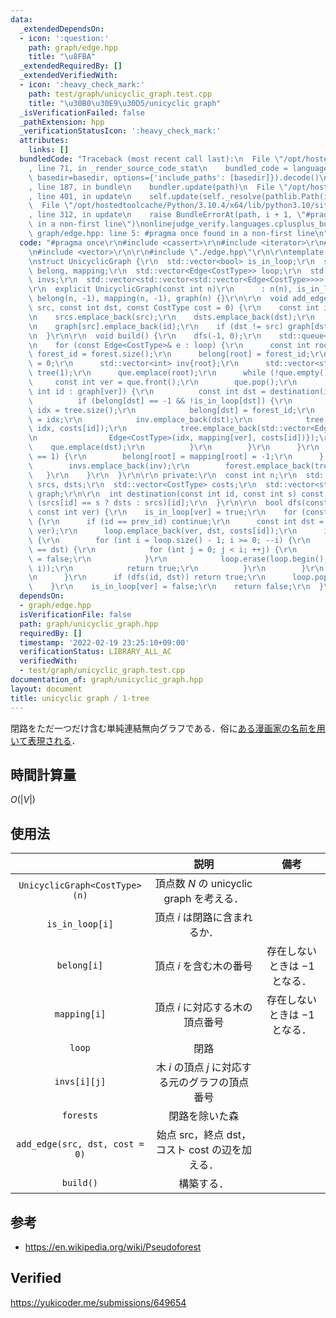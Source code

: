 ```yaml
---
data:
  _extendedDependsOn:
  - icon: ':question:'
    path: graph/edge.hpp
    title: "\u8FBA"
  _extendedRequiredBy: []
  _extendedVerifiedWith:
  - icon: ':heavy_check_mark:'
    path: test/graph/unicyclic_graph.test.cpp
    title: "\u30B0\u30E9\u30D5/unicyclic graph"
  _isVerificationFailed: false
  _pathExtension: hpp
  _verificationStatusIcon: ':heavy_check_mark:'
  attributes:
    links: []
  bundledCode: "Traceback (most recent call last):\n  File \"/opt/hostedtoolcache/Python/3.10.4/x64/lib/python3.10/site-packages/onlinejudge_verify/documentation/build.py\"\
    , line 71, in _render_source_code_stat\n    bundled_code = language.bundle(stat.path,\
    \ basedir=basedir, options={'include_paths': [basedir]}).decode()\n  File \"/opt/hostedtoolcache/Python/3.10.4/x64/lib/python3.10/site-packages/onlinejudge_verify/languages/cplusplus.py\"\
    , line 187, in bundle\n    bundler.update(path)\n  File \"/opt/hostedtoolcache/Python/3.10.4/x64/lib/python3.10/site-packages/onlinejudge_verify/languages/cplusplus_bundle.py\"\
    , line 401, in update\n    self.update(self._resolve(pathlib.Path(included), included_from=path))\n\
    \  File \"/opt/hostedtoolcache/Python/3.10.4/x64/lib/python3.10/site-packages/onlinejudge_verify/languages/cplusplus_bundle.py\"\
    , line 312, in update\n    raise BundleErrorAt(path, i + 1, \"#pragma once found\
    \ in a non-first line\")\nonlinejudge_verify.languages.cplusplus_bundle.BundleErrorAt:\
    \ graph/edge.hpp: line 5: #pragma once found in a non-first line\n"
  code: "#pragma once\r\n#include <cassert>\r\n#include <iterator>\r\n#include <queue>\r\
    \n#include <vector>\r\n\r\n#include \"./edge.hpp\"\r\n\r\ntemplate <typename CostType>\r\
    \nstruct UnicyclicGraph {\r\n  std::vector<bool> is_in_loop;\r\n  std::vector<int>\
    \ belong, mapping;\r\n  std::vector<Edge<CostType>> loop;\r\n  std::vector<std::vector<int>>\
    \ invs;\r\n  std::vector<std::vector<std::vector<Edge<CostType>>>> forest;\r\n\
    \r\n  explicit UnicyclicGraph(const int n)\r\n      : n(n), is_in_loop(n, false),\
    \ belong(n, -1), mapping(n, -1), graph(n) {}\r\n\r\n  void add_edge(const int\
    \ src, const int dst, const CostType cost = 0) {\r\n    const int id = srcs.size();\r\
    \n    srcs.emplace_back(src);\r\n    dsts.emplace_back(dst);\r\n    costs.emplace_back(cost);\r\
    \n    graph[src].emplace_back(id);\r\n    if (dst != src) graph[dst].emplace_back(id);\r\
    \n  }\r\n\r\n  void build() {\r\n    dfs(-1, 0);\r\n    std::queue<int> que;\r\
    \n    for (const Edge<CostType>& e : loop) {\r\n      const int root = e.src,\
    \ forest_id = forest.size();\r\n      belong[root] = forest_id;\r\n      mapping[root]\
    \ = 0;\r\n      std::vector<int> inv{root};\r\n      std::vector<std::vector<Edge<CostType>>>\
    \ tree(1);\r\n      que.emplace(root);\r\n      while (!que.empty()) {\r\n   \
    \     const int ver = que.front();\r\n        que.pop();\r\n        for (const\
    \ int id : graph[ver]) {\r\n          const int dst = destination(id, ver);\r\n\
    \          if (belong[dst] == -1 && !is_in_loop[dst]) {\r\n            const int\
    \ idx = tree.size();\r\n            belong[dst] = forest_id;\r\n            mapping[dst]\
    \ = idx;\r\n            inv.emplace_back(dst);\r\n            tree[mapping[ver]].emplace_back(mapping[ver],\
    \ idx, costs[id]);\r\n            tree.emplace_back(std::vector<Edge<CostType>>{\r\
    \n                Edge<CostType>(idx, mapping[ver], costs[id])});\r\n        \
    \    que.emplace(dst);\r\n          }\r\n        }\r\n      }\r\n      if (inv.size()\
    \ == 1) {\r\n        belong[root] = mapping[root] = -1;\r\n      } else {\r\n\
    \        invs.emplace_back(inv);\r\n        forest.emplace_back(tree);\r\n   \
    \   }\r\n    }\r\n  }\r\n\r\n private:\r\n  const int n;\r\n  std::vector<int>\
    \ srcs, dsts;\r\n  std::vector<CostType> costs;\r\n  std::vector<std::vector<int>>\
    \ graph;\r\n\r\n  int destination(const int id, const int s) const {\r\n    return\
    \ (srcs[id] == s ? dsts : srcs)[id];\r\n  }\r\n\r\n  bool dfs(const int prev_id,\
    \ const int ver) {\r\n    is_in_loop[ver] = true;\r\n    for (const int id : graph[ver])\
    \ {\r\n      if (id == prev_id) continue;\r\n      const int dst = destination(id,\
    \ ver);\r\n      loop.emplace_back(ver, dst, costs[id]);\r\n      if (is_in_loop[dst])\
    \ {\r\n        for (int i = loop.size() - 1; i >= 0; --i) {\r\n          if (loop[i].src\
    \ == dst) {\r\n            for (int j = 0; j < i; ++j) {\r\n              is_in_loop[loop[j].src]\
    \ = false;\r\n            }\r\n            loop.erase(loop.begin(), std::next(loop.begin(),\
    \ i));\r\n            return true;\r\n          }\r\n        }\r\n        assert(false);\r\
    \n      }\r\n      if (dfs(id, dst)) return true;\r\n      loop.pop_back();\r\n\
    \    }\r\n    is_in_loop[ver] = false;\r\n    return false;\r\n  }\r\n};\r\n"
  dependsOn:
  - graph/edge.hpp
  isVerificationFile: false
  path: graph/unicyclic_graph.hpp
  requiredBy: []
  timestamp: '2022-02-19 23:25:10+09:00'
  verificationStatus: LIBRARY_ALL_AC
  verifiedWith:
  - test/graph/unicyclic_graph.test.cpp
documentation_of: graph/unicyclic_graph.hpp
layout: document
title: unicyclic graph / 1-tree
---
```


閉路をただ一つだけ含む単純連結無向グラフである．俗に[ある漫画家の名前を用いて表現される](https://twitter.com/chokudai/status/772440823170379776)．


## 時間計算量

$O(\lvert V \rvert)$


## 使用法

||説明|備考|
|:--:|:--:|:--:|
|`UnicyclicGraph<CostType>(n)`|頂点数 $N$ の unicyclic graph を考える．||
|`is_in_loop[i]`|頂点 $i$ は閉路に含まれるか．||
|`belong[i]`|頂点 $i$ を含む木の番号|存在しないときは $-1$ となる．|
|`mapping[i]`|頂点 $i$ に対応する木の頂点番号|存在しないときは $-1$ となる．|
|`loop`|閉路||
|`invs[i][j]`|木 $i$ の頂点 $j$ に対応する元のグラフの頂点番号||
|`forests`|閉路を除いた森||
|`add_edge(src, dst, cost = 0)`|始点 $\mathrm{src}$，終点 $\mathrm{dst}$，コスト $\mathrm{cost}$ の辺を加える．|||
|`build()`|構築する．||


## 参考

- https://en.wikipedia.org/wiki/Pseudoforest


## Verified

https://yukicoder.me/submissions/649654
